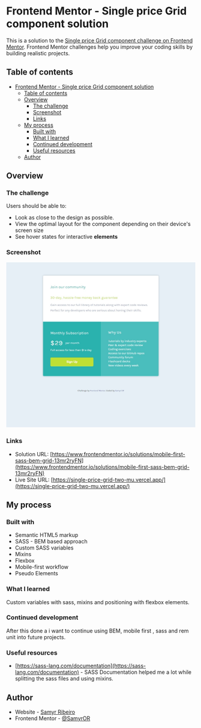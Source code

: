 # Frontend Mentor - Single price Grid component solution

This is a solution to the [Single price Grid component challenge on Frontend Mentor](https://www.frontendmentor.io/challenges/single-price-grid-component-5ce41129d0ff452fec5abbbc). Frontend Mentor challenges help you improve your coding skills by building realistic projects.

## Table of contents

- [Frontend Mentor - Single price Grid component solution](#frontend-mentor---single-price-grid-component-solution)
  - [Table of contents](#table-of-contents)
  - [Overview](#overview)
    - [The challenge](#the-challenge)
    - [Screenshot](#screenshot)
    - [Links](#links)
  - [My process](#my-process)
    - [Built with](#built-with)
    - [What I learned](#what-i-learned)
    - [Continued development](#continued-development)
    - [Useful resources](#useful-resources)
  - [Author](#author)

## Overview

### The challenge

Users should be able to:

- Look as close to the design as possible.
- View the optimal layout for the component depending on their device's screen size
- See hover states for interactive **elements**

### Screenshot

![](./assets/images/screenshot.jpeg)

### Links

- Solution URL: [https://www.frontendmentor.io/solutions/mobile-first-sass-bem-grid-13mr2ryFN](https://www.frontendmentor.io/solutions/mobile-first-sass-bem-grid-13mr2ryFN)
- Live Site URL: [https://single-price-grid-two-mu.vercel.app/](https://single-price-grid-two-mu.vercel.app/)

## My process

### Built with

- Semantic HTML5 markup
- SASS - BEM based approach
- Custom SASS variables
- Mixins
- Flexbox
- Mobile-first workflow
- Pseudo Elements

### What I learned

Custom variables with sass, mixins and positioning with flexbox elements.

### Continued development

After this done a i want to continue using BEM, mobile first , sass and rem unit into future projects.

### Useful resources

- [https://sass-lang.com/documentation](https://sass-lang.com/documentation) - SASS Documentation helped me a lot while splitting the sass files and using mixins.

## Author

- Website - [Samyr Ribeiro](https://samyror.github.io/)
- Frontend Mentor - [@SamyrOR](https://www.frontendmentor.io/profile/SamyrOR)
